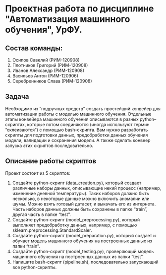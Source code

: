 # **Проектная работа по дисциплине "Автоматизация машинного обучения", УрФУ.** 
## **Состав команды:**
1) Осипов Савелий (РИМ-120908) <br />
2) Плотников Григорий (РИМ-120908) <br />
3) Иванов Александр (РИМ-120908) <br />
4) Васильев Антон (РИМ-120906) <br />
5) Серебренников Слава (РИМ-120908) <br />
## **Задача**
Необходимо из “подручных средств” создать простейший конвейер для автоматизации работы с моделью машинного обучения. Отдельные этапы конвейера машинного обучения описываются в разных python–скриптах, которые потом соединяются (иногда используют термин “склеиваются”) с помощью bash-скрипта. Вам нужно разработать скрипты для подготовки данных, предобработки данных обучения модели, валидации и сохранения модели. А также сделать конвеер запуска этих скриптов последовательно.
## **Описание работы скриптов**<br />
Проект состоит из 5 скриптов:<br />
1) Создайте python-скрипт (data_creation.py), который создает различные наборы данных, описывающие некий процесс (например, изменение дневной температуры). Таких наборов должно быть несколько, в некоторые данные можно включить аномалии или шумы. Можно взять готовый датасет, и выкачать его из интернета. Часть наборов данных должны быть сохранены в папке “train”, другая часть в папке “test”.
2) Создайте python-скрипт (model_preprocessing.py), который выполняет предобработку данных, например, с помощью sklearn.preprocessing.StandardScaler.
3) Создайте python-скрипт (model_preparation.py), который создает и обучает модель машинного обучения на построенных данных из папки “train”.
4) Создайте python-скрипт (model_testing.py), проверяющий модель машинного обучения на построенных данных из папки “test”.
5) Напишите bash-скрипт (pipeline.sh), последовательно запускающий все python-скрипты.
